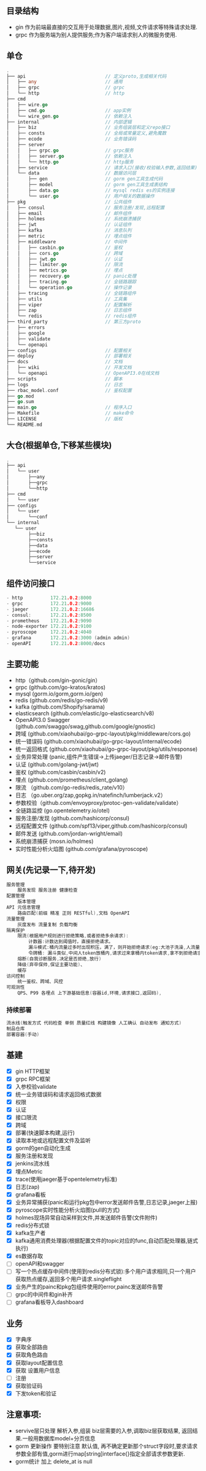 ## 目录结构
- gin 作为前端最直接的交互用于处理数据,图片,视频,文件请求等特殊请求处理.
- grpc 作为服务端为别人提供服务;作为客户端请求别人的微服务使用.

## 单仓
``` go
.
├── api                             // 定义proto,生成相关代码
│   ├── any                         // 通用
│   ├── grpc                        // grpc
│   └── http                        // http
├── cmd
│   ├── wire.go                                                         // 定义wire
│   ├── cmd.go                      // app实例
│   └── wire_gen.go                 // 依赖注入
├── internal                        // 内部逻辑
│   ├── biz                         // 业务组装层和定义repo接口
│   ├── consts                      // 全局或常量定义,避免魔数
│   ├── ecode                       // 业务错误码
│   ├── server
│   │   ├── grpc.go                 // grpc服务
│   │   ├── server.go               // 依赖注入
│   │   └── http.go                 // http服务
│   ├── service                     // 请求入口(接收/校验输入参数,返回结果)
│   └── data                        // 数据访问层
│       ├── gen                     // gorm gen工具生成代码
│       ├── model                   // gorm gen工具生成表结构
│       ├── data.go                 // mysql redis es的实例连接
│       └── user.go                 // 用户相关的数据操作
├── pkg                             // 公共组件
│   ├── consul                      // 服务注册/发现,远程配置
│   ├── email                       // 邮件组件
│   ├── holmes                      // 系统崩溃捕获
│   ├── jwt                         // 认证组件
│   ├── kafka                       // 消息队列
│   ├── metric                      // 埋点组件
│   ├── middleware                  // 中间件
│   │   ├── casbin.go               // 鉴权
│   │   ├── cors.go                 // 跨域
│   │   ├── jwt.go                  // 认证
│   │   ├── limiter.go              // 限流
│   │   ├── metrics.go              // 埋点
│   │   ├── recovery.go             // panic处理
│   │   ├── tracing.go              // 全链路跟踪
│   │   └── operation.go            // 操作记录
│   ├── tracing                     // 全链路组件
│   ├── utils                       // 工具集
│   ├── viper                       // 配置解析
│   ├── zap                         // 日志组件
│   └── redis                       // redis组件
├── third_party                     // 第三方proto
│   ├── errors
│   ├── google
│   ├── validate
│   └── openapi
├── configs                         // 配置相关
├── deploy                          // 部署相关
├── docs                            // 文档
│   ├── wiki                        // 开发文档
│   └── openapi                     // OpenAPI3.0在线文档
├── scripts                         // 脚本
├── logs                            // 日志
├── rbac_model.conf                 // 鉴权配置
├── go.mod
├── go.sum
├── main.go                         // 程序入口
├── Makefile                        // make命令
├── LICENSE                         // 版权
└── README.md
```
## 大仓(根据单仓,下移某些模块)
``` go
.
├── api
│   └── user
│       ├──any
│       ├──grpc
│       └──http
├── cmd
│   └── user
├── configs
│   └── user
│       └──conf
└── internal
   └── user
        ├──biz
        ├──consts
        ├──data
        ├──ecode
        ├──server
        └──service
```
## 组件访问接口
``` go
- http          172.21.0.2:8000
- grpc          172.21.0.2:9000
- jaeger        172.21.0.2:16686
- consul:       172.21.0.2:8500
- prometheus    172.21.0.2:9090
- node-exporter 172.21.0.2:9100
- pyroscope     172.21.0.2:4040
- grafana       172.21.0.2:3000 (admin admin)
- openAPI       172.21.0.2:8000/docs
```

## 主要功能
- http（github.com/gin-gonic/gin）
- grpc (github.com/go-kratos/kratos)
- mysql (gorm.io/gorm,gorm.io/gen)
- redis (github.com/redis/go-redis/v9)
- kafka (github.com/Shopify/sarama)
- elasticsearch (github.com/elastic/go-elasticsearch/v8)
- OpenAPI3.0 Swagger (github.com/swaggo/swag,github.com/google/gnostic)
- 跨域 (github.com/xiaohubai/go-grpc-layout/pkg/middleware/cors.go)
- 统一错误码 (github.com/xiaohubai/go-grpc-layout/internal/ecode)
- 统一返回格式 (github.com/xiaohubai/go-grpc-layout/pkg/utils/response)
- 业务异常处理 (panic,组件产生错误->上传jaeger/日志记录->邮件告警)
- 认证 (github.com/golang-jwt/jwt)
- 鉴权 (github.com/casbin/casbin/v2)
- 埋点  (github.com/prometheus/client_golang)
- 限流 （github.com/go-redis/redis_rate/v10）
- 日志 （go.uber.org/zap,gopkg.in/natefinch/lumberjack.v2）
- 参数校验（github.com/envoyproxy/protoc-gen-validate/validate）
- 全链路监控 (go.opentelemetry.io/otel)
- 服务注册/发现 (github.com/hashicorp/consul)
- 远程配置文件 (github.com/spf13/viper,github.com/hashicorp/consul)
- 邮件发送 (github.com/jordan-wright/email)
- 系统崩溃捕获 (mosn.io/holmes)
- 实时性能分析火焰图 (github.com/grafana/pyroscope)

## 网关(先记录一下,待开发)
``` go
服务管理
    服务发现 服务注册 健康检查
配置管理
    版本管理
API 元信息管理
    路由匹配(前缀 精准 正则 RESTful),文档 OpenAPI
流量管理
    灰度发布 流量复制 负载均衡
隔离保护
    限流(根据用户规则进行拒绝策略,或者拒绝多余请求):
        计数器:计数达到阈值时，直接拒绝请求。
        漏斗模式:桶内流量过多时出现积压，满了，则开始拒绝请求(eg:大池子洗澡,人流量多了,不让进澡堂)
        令牌桶: 漏斗类似,中间人token放桶内,请求过来拿桶内token请求,拿不到拒绝请求(eg:独立房间洗澡,一个人一把钥匙,没有钥匙了,不让进澡堂)
    熔断(自我诊断服务,决定是否拒绝,放行)
    降级(弃卒保帅,保证主要功能)、
    缓存
访问控制
    统一鉴权、跨域、风控
可观测性
    QPS、P99 各埋点 上下游基础信息(容器id,环境,请求接口,返回码),
```
### 持续部署
```go
流水线(触发方式 代码检查 单侧 质量红线 构建镜像 人工确认 自动发布 通知方式)
制品仓库
部署容器(手动)

```

## 基建
- [x] gin HTTP框架
- [x] grpc RPC框架
- [x] 入参校验validate
- [x] 统一业务错误码和请求返回格式数据
- [x] 权限
- [x] 认证
- [x] 接口限流
- [x] 跨域
- [x] 部署(快速脚本构建,运行)
- [x] 读取本地或远程配置文件及监听
- [x] gorm的gen自动化生成
- [x] 服务注册和发现
- [x] jenkins流水线
- [x] 埋点Metric
- [x] trace(使用jaeger基于opentelemetry标准)
- [x] 日志(zap)
- [x] grafana看板
- [x] 业务异常捕获(panic和运行pkg包中error发送邮件告警,日志记录,jaeger上报)
- [x] pyroscope实时性能分析火焰图(pull的方式)
- [x] holmes现场异常自动采样到文件,并发送邮件告警(文件附件)
- [x] redis分布式锁
- [x] kafka生产者
- [x] kafka通用消费处理器(根据配置文件的topic对应的func,自动匹配处理器,链式执行)
- [x] es数据存取
- [ ] openAPI和swagger
- [ ] 写一个热点缓存中间件(使用到redis分布式锁):多个用户请求相同,只一个用户获取热点缓存,返回多个用户请求.singleflight
- [x] 业务产生的painc和pkg包组件使用的error,painc发送邮件告警
- [ ] grpc的中间件和gin补齐
- [ ] grafana看板导入dashboard

## 业务
- [x] 字典序
- [x] 获取全部路由
- [x] 获取角色路由
- [x] 获取layout配置信息
- [x] 获取 设置用户信息
- [ ] 注册
- [x] 获取验证码
- [x] 下发token和验证

## 注意事项:
- servive层只处理 解析入参,组装 biz层需要的入参,调取biz层获取结果, 返回结果.一般用数据库model+分页信息
- gorm 更新操作 要特别注意 默认值, 再不确定更新那个struct字段时,要求请求参数全部有值,gorm进行map[string]interface{}指定全部请求参数更新.
- gorm统计 加上 delete_at  is null